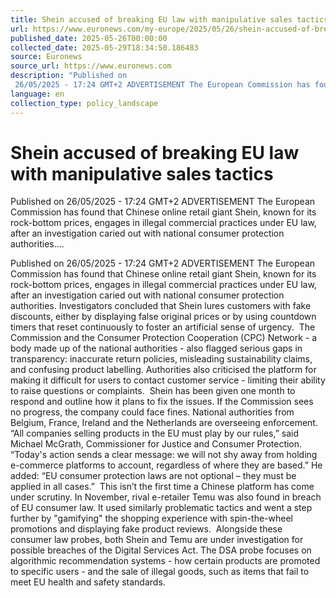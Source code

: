 ```yaml
---
title: Shein accused of breaking EU law with manipulative sales tactics
url: https://www.euronews.com/my-europe/2025/05/26/shein-accused-of-breaking-eu-law-with-manipulative-sales-tactics
published_date: 2025-05-26T00:00:00
collected_date: 2025-05-29T18:34:50.186483
source: Euronews
source_url: https://www.euronews.com
description: "Published on
 26/05/2025 - 17:24 GMT+2 ADVERTISEMENT The European Commission has found that Chinese online retail giant Shein, known for its rock-bottom prices, engages in illegal commercial practices under EU law, after an investigation caried out with national consumer protection authorities...."
language: en
collection_type: policy_landscape
---
```


# Shein accused of breaking EU law with manipulative sales tactics

Published on
 26/05/2025 - 17:24 GMT+2 ADVERTISEMENT The European Commission has found that Chinese online retail giant Shein, known for its rock-bottom prices, engages in illegal commercial practices under EU law, after an investigation caried out with national consumer protection authorities....

Published on
 26/05/2025 - 17:24 GMT+2 ADVERTISEMENT The European Commission has found that Chinese online retail giant Shein, known for its rock-bottom prices, engages in illegal commercial practices under EU law, after an investigation caried out with national consumer protection authorities. Investigators concluded that Shein lures customers with fake discounts, either by displaying false original prices or by using countdown timers that reset continuously to foster an artificial sense of urgency.  The Commission and the Consumer Protection Cooperation (CPC) Network - a body made up of the national authorities - also flagged serious gaps in transparency: inaccurate return policies, misleading sustainability claims, and confusing product labelling. Authorities also criticised the platform for making it difficult for users to contact customer service - limiting their ability to raise questions or complaints.  Shein has been given one month to respond and outline how it plans to fix the issues. If the Commission sees no progress, the company could face fines. National authorities from Belgium, France, Ireland and the Netherlands are overseeing enforcement.  “All companies selling products in the EU must play by our rules,” said Michael McGrath, Commissioner for Justice and Consumer Protection. “Today's action sends a clear message: we will not shy away from holding e-commerce platforms to account, regardless of where they are based.” He added: “EU consumer protection laws are not optional – they must be applied in all cases.”  This isn’t the first time a Chinese platform has come under scrutiny. In November, rival e-retailer Temu was also found in breach of EU consumer law. It used similarly problematic tactics and went a step further by "gamifying" the shopping experience with spin-the-wheel promotions and displaying fake product reviews.  Alongside these consumer law probes, both Shein and Temu are under investigation for possible breaches of the Digital Services Act. The DSA probe focuses on algorithmic recommendation systems - how certain products are promoted to specific users - and the sale of illegal goods, such as items that fail to meet EU health and safety standards.